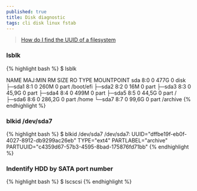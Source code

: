 ```yaml
---
published: true
title: Disk diagnostic
tags: cli disk linux fstab
---
```

> [How do I find the UUID of a filesystem](https://serverfault.com/questions/3132/how-do-i-find-the-uuid-of-a-filesystem)

### lsblk
{% highlight bash %}
$ lsblk

NAME   MAJ:MIN RM   SIZE RO TYPE MOUNTPOINT
sda      8:0    0   477G  0 disk 
├─sda1   8:1    0   260M  0 part /boot/efi
├─sda2   8:2    0    16M  0 part 
├─sda3   8:3    0  45,9G  0 part 
├─sda4   8:4    0   499M  0 part 
├─sda5   8:5    0  44,5G  0 part /
├─sda6   8:6    0 286,2G  0 part /home
└─sda7   8:7    0  99,6G  0 part /archive
{% endhighlight %}

### blkid /dev/sda7
{% highlight bash %}
$ blkid /dev/sda7
/dev/sda7: UUID="dffbe19f-eb0f-4027-8912-db9299ac26eb" TYPE="ext4" PARTLABEL="archive" PARTUUID="c4359d67-57b3-4595-8bad-175876fd71bb" 
{% endhighlight %}

### Indentify HDD by SATA port number
{% highlight bash %}
$ lscscsi
{% endhighlight %}